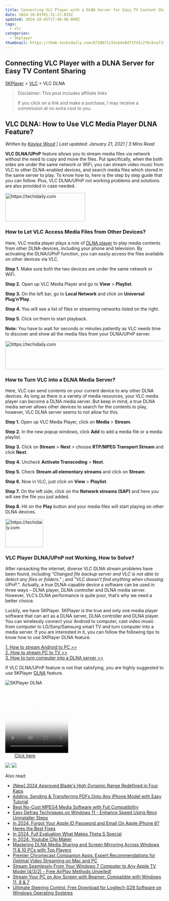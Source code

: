 ```yaml
---
title: Connecting VLC Player with a DLNA Server for Easy TV Content Sharing
date: 2024-10-01T01:31:17.035Z
updated: 2024-10-05T17:48:40.099Z
tags:
  - vlc
categories:
  - 5kplayer
thumbnail: https://thmb.techidaily.com/8728071c55cb4a9d737d3c276cbce71523d45848bd43ebfc7e5000f0a5d34387.jpg
---
```


## Connecting VLC Player with a DLNA Server for Easy TV Content Sharing

[5KPlayer](https://tools.techidaily.com/5kplayer/products/) \> [VLC](https://tools.techidaily.com/5kplayer/products/) \> VLC DLNA

>  Disclaimer: This post includes affiliate links
>
>  If you click on a link and make a purchase, I may receive a commission at no extra cost to you.
>

## VLC DLNA: How to Use VLC Media Player DLNA Feature?

 _Written by [Kaylee Wood](https://www.quora.com/profile/Amanda-Hu-21) | Last updated: January 21, 2021 | 3 Mins Read_

**VLC DLNA/UPnP** feature allows you to stream media files via network without the need to copy and move the files. Put specifically, when the both sides are under the same network or WiFi, you can stream video music from VLC to other DLNA-enabled devices, and search media files which stored in the same server to play. To know how to, here is the step by step guide that you can follow. Plus, VLC DLNA/UPnP not working problems and solutions are also provided in case needed.

<!-- affiliate ads begin -->
<a href="https://25home.pxf.io/c/5597632/2148641/16836" target="_top" id="2148641">
  <img src="//a.impactradius-go.com/display-ad/16836-2148641" border="0" alt="https://techidaily.com" width="254" height="90"/>
</a>
<img height="0" width="0" src="https://25home.pxf.io/i/5597632/2148641/16836" style="position:absolute;visibility:hidden;" border="0" />
<!-- affiliate ads end -->

### How to Let VLC Access Media Files from Other Devices?

Here, VLC media player plays a role of [DLNA player](https://tools.techidaily.com/5kplayer/dlna/) to play media contents from other DLNA-devices, including your phone and television. By activating the DLNA/UPnP function, you can easily access the files available on other devices via VLC.

**Step 1.** Make sure both the two devices are under the same network or WiFi.

**Step 2.** Open up VLC Media Player and go to **View** \> **Playlist**.

**Step 3.** On the left bar, go to **Local Network** and click on **Universal Plug’n’Play**.

**Step 4.** You will see a list of files or streaming networks listed on the right.

**Step 5.** Click on them to start playback.

**Note:** You have to wait for seconds or minutes patiently as VLC needs time to discover and show all the media files from your DLNA/UPnP server.

<!-- affiliate ads begin -->
<a href="https://appsumo.8odi.net/c/5597632/2123732/7443" target="_top" id="2123732">
  <img src="//a.impactradius-go.com/display-ad/7443-2123732" border="0" alt="https://techidaily.com" width="600" height="90"/>
</a>
<img height="0" width="0" src="https://appsumo.8odi.net/i/5597632/2123732/7443" style="position:absolute;visibility:hidden;" border="0" />
<!-- affiliate ads end -->

### How to Turn VLC into a DLNA Media Server?

Here, VLC can send contents on your current device to any other DLNA devices. As long as there is a variety of media resources, your VLC media player can become a DLNA media server. But keep in mind, a true DLNA media server allows other devices to search for the contents to play, however, VLC DLNA server seems to not allow for this.

**Step 1.** Open up VLC Media Player, click on **Media** \> **Stream**.

**Step 2.** In the new popup windows, click **Add** to add a media file or a media playlist.

**Step 3.** Click on **Stream** \> **Next** \> choose **RTP/MPEG Transport Stream** and click **Next**.

**Step 4.** Uncheck **Activate Transcoding** \> **Next**.

**Step 5.** Check **Stream all elementary streams** and click on **Stream**.

**Step 6.** Now in VLC, just click on **View** \> **Playlist**.

**Step 7.** On the left side, click on the **Network streams (SAP)** and here you will see the file you just added.

**Step 8.** Hit on the **Play** button and your media files will start playing on other DLNA devices.

<!-- affiliate ads begin -->
<a href="https://aligracehair.sjv.io/c/5597632/2135349/19272" target="_top" id="2135349">
  <img src="//a.impactradius-go.com/display-ad/19272-2135349" border="0" alt="https://techidaily.com" width="120" height="90"/>
</a>
<img height="0" width="0" src="https://aligracehair.sjv.io/i/5597632/2135349/19272" style="position:absolute;visibility:hidden;" border="0" />
<!-- affiliate ads end -->

### VLC Player DLNA/UPnP not Working, How to Solve?

After ransacking the internet, diverse VLC DLNA stream problems have been found, including _"Changed file backup server and VLC is not able to detect any files or folders."_ ; and _"VLC doesn’t find anything when choosing UPnP."_. Actually, a true DLNA-capable device a software can be used in three ways – DLNA player, DLNA controller and DLNA media server. However, VLC’s DLNA performance is quite poor, that’s why we need a better choice.

Luckily, we have 5KPlayer. 5KPlayer is the true and only one media player software that can act as a DLNA server, DLNA controller and DLNA player. You can wirelessly connect your Android to computer, cast video music from computer to LG/Sony/Samsung smart TV and turn computer into a media server. If you are interested in it, you can follow the following tips to know how to use 5KPlayer DLNA feature.

[1\. How to stream Android to PC >>](https://tools.techidaily.com/5kplayer/dlna/)  
[2\. How to stream PC to TV >>](https://tools.techidaily.com/5kplayer/dlna/)  
[3\. How to turn computer into a DLNA server >>](https://tools.techidaily.com/5kplayer/dlna/)

If VLC DLNA/UPnP feature is not that satisfying, you are highly suggested to use 5KPlayer [DLNA](https://tools.techidaily.com/5kplayer/dlna/) feature.

![5KPlayer DLNA](https://www.5kplayer.com/vlc/../dlna/img/2-copy.png) 

<!-- affiliate ads begin -->
<span id="1304648">
					<video width="200" height="200" style="cursor:pointer"
           poster="//a.impactradius-go.com/display-clicktoplayimage/1304648.png"
           onclick="if(!this.playClicked){this.play();this.setAttribute('controls',true);this.playClicked=true;}">
	   <source src="//a.impactradius-go.com/display-ad/15852-1304648">
	   <img src="//a.impactradius-go.com/display-clicktoplayimage/1304648.png" style="border: none; height: 100%; width: 100%; object-fit: contain">
	</video>
	<div style="width:125px;text-align:center"><a href="javascript:window.open(decodeURIComponent('https%3A%2F%2Fthefitville.pxf.io%2Fc%2F5597632%2F1304648%2F15852'), '_blank');void(0);">Click here</a></div>
</span>
<img height="0" width="0" src="https://imp.pxf.io/i/5597632/1304648/15852" style="position:absolute;visibility:hidden;" border="0" />
<!-- affiliate ads end -->

[![](https://www.5kplayer.com/vlc/../button/freedownwhitewin.png)](https://tools.techidaily.com/5kplayer/products/) [![](https://www.5kplayer.com/vlc/../button/freedownbackmac.png)](https://tools.techidaily.com/5kplayer/products/)

<ins class="adsbygoogle"
     style="display:block"
     data-ad-format="autorelaxed"
     data-ad-client="ca-pub-7571918770474297"
     data-ad-slot="1223367746"></ins>

<ins class="adsbygoogle"
     style="display:block"
     data-ad-client="ca-pub-7571918770474297"
     data-ad-slot="8358498916"
     data-ad-format="auto"
     data-full-width-responsive="true"></ins>

<span class="atpl-alsoreadstyle">Also read:</span>
<div><ul>
<li><a href="https://fox-http.techidaily.com/new-2024-approved-blades-high-dynamic-range-redefined-in-four-kaps/"><u>[New] 2024 Approved Blade's High Dynamic Range Redefined in Four Kaps</u></a></li>
<li><a href="https://vp-tips.techidaily.com/adding-sending-and-transferring-pdfs-onto-any-iphone-model-with-easy-tutorial/"><u>Adding, Sending & Transferring PDFs Onto Any iPhone Model with Easy Tutorial</u></a></li>
<li><a href="https://media-tips.techidaily.com/best-no-cost-mpeg4-media-software-with-full-compatibility/"><u>Best No-Cost MPEG4 Media Software with Full Compatibility</u></a></li>
<li><a href="https://win-forum.techidaily.com/easy-defrag-techniques-on-windows-11-enhance-speed-using-revo-uninstaller-steps/"><u>Easy Defrag Techniques on Windows 11 - Enhance Speed Using Revo Uninstaller Steps</u></a></li>
<li><a href="https://apple-account.techidaily.com/in-2024-forgot-your-apple-id-password-and-email-on-apple-iphone-6-heres-the-best-fixes-by-drfone-ios/"><u>In 2024, Forgot Your Apple ID Password and Email On Apple iPhone 6? Heres the Best Fixes</u></a></li>
<li><a href="https://article-helps.techidaily.com/in-2024-full-evaluation-what-makes-theta-s-special/"><u>In 2024, Full Evaluation What Makes Theta S Special</u></a></li>
<li><a href="https://facebook-record-videos.techidaily.com/in-2024-youtube-clip-maker/"><u>In 2024, Youtube Clip Maker</u></a></li>
<li><a href="https://media-tips.techidaily.com/mastering-dlna-media-sharing-and-screen-mirroring-across-windows-11-and-10-pcs-with-top-players/"><u>Mastering DLNA Media Sharing and Screen Mirroring Across Windows 11 & 10 PCs with Top Players</u></a></li>
<li><a href="https://media-tips.techidaily.com/premier-chromecast-companion-apps-expert-recommendations-for-optimal-video-streaming-on-mac-and-pc/"><u>Premier Chromecast Companion Apps: Expert Recommendations for Optimal Video Streaming on Mac and PC</u></a></li>
<li><a href="https://media-tips.techidaily.com/stream-seamlessly-from-your-windows-7-computer-to-any-apple-tv-model-432-free-airplay-methods-unveiled/"><u>Stream Seamlessly From Your Windows 7 Computer to Any Apple TV Model (4/3/2) - Free AirPlay Methods Unveiled!</u></a></li>
<li><a href="https://media-tips.techidaily.com/stream-your-pc-on-any-screen-with-beamer-compatible-with-windows-11-8-and-7/"><u>Stream Your PC on Any Screen with Beamer: Compatible with Windows 11, 8 & 7</u></a></li>
<li><a href="https://hardware-help.techidaily.com/ultimate-steering-control-free-download-for-logitech-g29-software-on-windows-operating-systems/"><u>Ultimate Steering Control: Free Download for Logitech G29 Software on Windows Operating Systems</u></a></li>
</ul></div>

